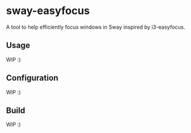 # sway-easyfocus

A tool to help efficiently focus windows in Sway inspired by i3-easyfocus.

## Usage

WIP :)

## Configuration

WIP :)

## Build

WIP :)
